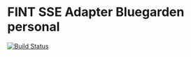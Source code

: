 # FINT SSE Adapter Bluegarden personal

[![Build Status](https://travis-ci.org/FINTprosjektet/fint-bluegarden-adapter-sse.svg?branch=master)](https://travis-ci.org/FINTprosjektet/fint-bluegarden-adapter-sse)